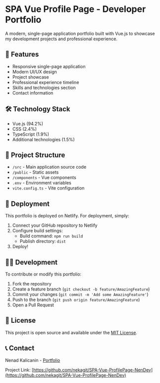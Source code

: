 # SPA Vue Profile Page - Developer Portfolio

A modern, single-page application portfolio built with Vue.js to showcase my development projects and professional experience.

## 🚀 Features

- Responsive single-page application
- Modern UI/UX design
- Project showcase
- Professional experience timeline
- Skills and technologies section
- Contact information

## 🛠️ Technology Stack

- Vue.js (94.2%)
- CSS (2.4%)
- TypeScript (1.9%)
- Additional technologies (1.5%)


## 📁 Project Structure

- `/src` - Main application source code
- `/public` - Static assets
- `/components` - Vue components
- `.env` - Environment variables
- `vite.config.ts` - Vite configuration

## 🚀 Deployment

This portfolio is deployed on Netlify. For deployment, simply:

1. Connect your GitHub repository to Netlify
2. Configure build settings:
   - Build command: `npm run build`
   - Publish directory: `dist`
3. Deploy!

## 🧑‍💻 Development

To contribute or modify this portfolio:

1. Fork the repository
2. Create a feature branch (`git checkout -b feature/AmazingFeature`)
3. Commit your changes (`git commit -m 'Add some AmazingFeature'`)
4. Push to the branch (`git push origin feature/AmazingFeature`)
5. Open a Pull Request

## 📝 License

This project is open source and available under the [MIT License](LICENSE).

## 📞 Contact

Nenad Kalicanin - [Portfolio](https://nenadkalicanin.netlify.app)

Project Link: [https://github.com/nekagit/SPA-Vue-ProfilePage-NenDev](https://github.com/nekagit/SPA-Vue-ProfilePage-NenDev)
